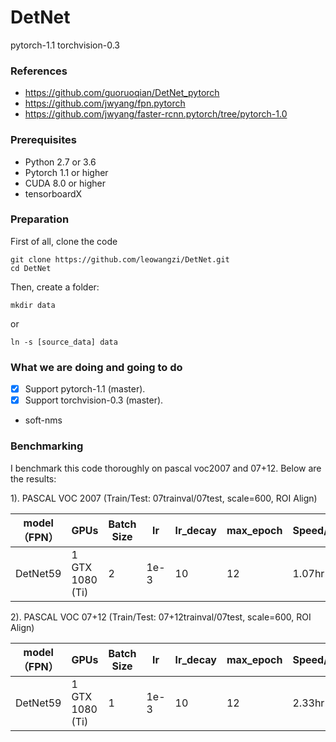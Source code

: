 # DetNet
pytorch-1.1 torchvision-0.3

### References

- https://github.com/guoruoqian/DetNet_pytorch
- https://github.com/jwyang/fpn.pytorch
- https://github.com/jwyang/faster-rcnn.pytorch/tree/pytorch-1.0


### Prerequisites

- Python 2.7 or 3.6
- Pytorch 1.1 or higher
- CUDA 8.0 or higher
- tensorboardX

### Preparation

First of all, clone the code
```
git clone https://github.com/leowangzi/DetNet.git
cd DetNet
```
Then, create a folder:
```
mkdir data
```
or
```
ln -s [source_data] data
```


### What we are doing and going to do

- [x] Support pytorch-1.1 (master).
- [x] Support torchvision-0.3 (master).
- soft-nms

### Benchmarking

I benchmark this code thoroughly on pascal voc2007 and 07+12. Below are the results:

1). PASCAL VOC 2007 (Train/Test: 07trainval/07test, scale=600, ROI Align)

| model（FPN）                                                 | GPUs            | Batch Size | lr   | lr_decay | max_epoch | Speed/epoch | Memory/GPU | mAP  |
| ------------------------------------------------------------ | --------------- | ---------- | ---- | -------- | --------- | ----------- | ---------- | ---- |
| DetNet59 | 1 GTX 1080 (Ti) | 2          | 1e-3 | 10       | 12        | 1.07hr      | 5412MB     | 75.4 |

2). PASCAL VOC 07+12 (Train/Test: 07+12trainval/07test, scale=600, ROI Align)

| model（FPN）                                                 | GPUs            | Batch Size | lr   | lr_decay | max_epoch | Speed/epoch | Memory/GPU | mAP  |
| ------------------------------------------------------------ | --------------- | ---------- | ---- | -------- | --------- | ----------- | ---------- | ---- |
| DetNet59 | 1 GTX 1080 (Ti) | 1          | 1e-3 | 10       | 12        | 2.33hr      | 8015MB     | 81.5 |